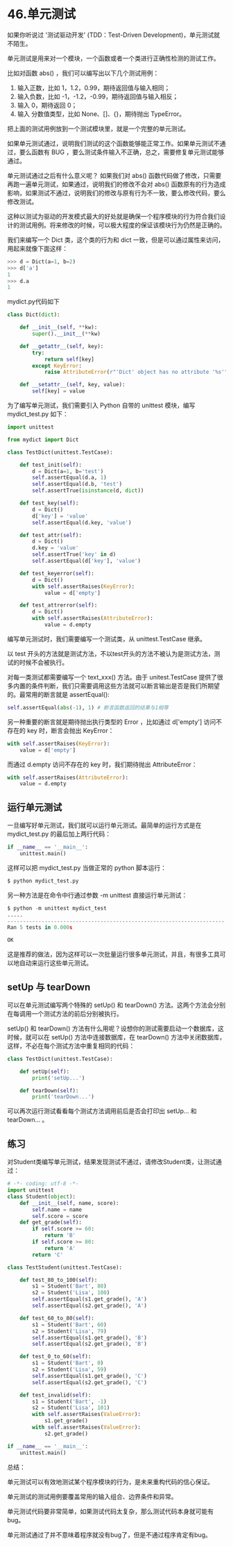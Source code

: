 # 46.单元测试

如果你听说过 '测试驱动开发' (TDD：Test-Driven Development)，单元测试就不陌生。

单元测试是用来对一个模块，一个函数或者一个类进行正确性检测的测试工作。

比如对函数 abs() ，我们可以编写出以下几个测试用例：

1. 输入正数，比如 1，1.2，0.99，期待返回值与输入相同；
2. 输入负数，比如 -1，-1.2，-0.99，期待返回值与输入相反；
3. 输入 0，期待返回 0；
4. 输入 分数值类型，比如 None、[]、{}，期待抛出 TypeError。

把上面的测试用例放到一个测试模块里，就是一个完整的单元测试。

如果单元测试通过，说明我们测试的这个函数能够能正常工作。如果单元测试不通过，要么函数有 BUG ，要么测试条件输入不正确，总之，需要修复单元测试能够通过。

单元测试通过之后有什么意义呢？ 如果我们对 abs() 函数代码做了修改，只需要再跑一遍单元测试，如果通过，说明我们的修改不会对 abs() 函数原有的行为造成影响，如果测试不通过，说明我们的修改与原有行为不一致，要么修改代码，要么修改测试。

这种以测试为驱动的开发模式最大的好处就是确保一个程序模块的行为符合我们设计的测试用例。将来修改的时候，可以极大程度的保证该模块行为仍然是正确的。

我们来编写一个 Dict 类，这个类的行为和 dict 一致，但是可以通过属性来访问，用起来就像下面这样：

````python
>>> d = Dict(a=1, b=2)
>>> d['a']
1
>>> d.a
1
````

mydict.py代码如下

````python
class Dict(dict):

    def __init__(self, **kw):
        super().__init__(**kw)

    def __getattr__(self, key):
        try:
            return self[key]
        except KeyError:
            raise AttributeError(r"'Dict' object has no attribute '%s'" % key)

    def __setattr__(self, key, value):
        self[key] = value
````

为了编写单元测试，我们需要引入 Python 自带的 unittest 模块，编写 mydict_test.py 如下：
````python
import unittest

from mydict import Dict

class TestDict(unittest.TestCase):

    def test_init(self):
        d = Dict(a=1, b='test')
        self.assertEqual(d.a, 1)
        self.assertEqual(d.b, 'test')
        self.assertTrue(isinstance(d, dict))

    def test_key(self):
        d = Dict()
        d['key'] = 'value'
        self.assertEqual(d.key, 'value')

    def test_attr(self):
        d = Dict()
        d.key = 'value'
        self.assertTrue('key' in d)
        self.assertEqual(d['key'], 'value')

    def test_keyerror(self):
        d = Dict()
        with self.assertRaises(KeyError):
            value = d['empty']

    def test_attrerror(self):
        d = Dict()
        with self.assertRaises(AttributeError):
            value = d.empty
````

编写单元测试时，我们需要编写一个测试类，从 unittest.TestCase 继承。

以 test 开头的方法就是测试方法，不以test开头的方法不被认为是测试方法，测试的时候不会被执行。

对每一类测试都需要编写一个 text_xxx() 方法。由于 unitest.TestCase 提供了很多内置的条件判断，我们只需要调用这些方法就可以断言输出是否是我们所期望的。最常用的断言就是 assertEqual():

````python
self.assertEqual(abs(-1), 1) # 断言函数返回的结果与1相等
````

另一种重要的断言就是期待抛出执行类型的 Error ，比如通过 d['empty'] 访问不存在的 key 时，断言会抛出 KeyError：

````python
with self.assertRaises(KeyError):
    value = d['empty']
````

而通过 d.empty 访问不存在的 key 时，我们期待抛出 AttributeError：

````python
with self.assertRaises(AttributeError):
    value = d.empty
````


## 运行单元测试

一旦编写好单元测试，我们就可以运行单元测试。最简单的运行方式是在 mydict_test.py 的最后加上两行代码：

````python
if __name__ == '__main__':
    unittest.main()
````

这样可以把 mydict_test.py 当做正常的 python 脚本运行：

````python
$ python mydict_test.py
````

另一种方法是在命令中行通过参数 -m unittest 直接运行单元测试：

````python
$ python -m unittest mydict_test
.....
----------------------------------------------------------------------
Ran 5 tests in 0.000s

OK
````

这是推荐的做法，因为这样可以一次批量运行很多单元测试，并且，有很多工具可以地自动来运行这些单元测试。

## setUp 与 tearDown

可以在单元测试编写两个特殊的 setUp() 和 tearDown() 方法。这两个方法会分别在每调用一个测试方法的前后分别被执行。

setUp() 和 tearDown() 方法有什么用呢？设想你的测试需要启动一个数据库，这时候，就可以在 setUp() 方法中连接数据库，在 tearDown() 方法中关闭数据库，这样，不必在每个测试方法中重复相同的代码：

````python
class TestDict(unittest.TestCase):

    def setUp(self):
        print('setUp...')

    def tearDown(self):
        print('tearDown...')
````

可以再次运行测试看看每个测试方法调用前后是否会打印出 setUp... 和 tearDown... 。

## 练习

对Student类编写单元测试，结果发现测试不通过，请修改Student类，让测试通过：

````python
# -*- coding: utf-8 -*-
import unittest
class Student(object):
    def __init__(self, name, score):
        self.name = name
        self.score = score
    def get_grade(self):
        if self.score >= 60:
            return 'B'
        if self.score >= 80:
            return 'A'
        return 'C'
````
````python
class TestStudent(unittest.TestCase):

    def test_80_to_100(self):
        s1 = Student('Bart', 80)
        s2 = Student('Lisa', 100)
        self.assertEqual(s1.get_grade(), 'A')
        self.assertEqual(s2.get_grade(), 'A')

    def test_60_to_80(self):
        s1 = Student('Bart', 60)
        s2 = Student('Lisa', 79)
        self.assertEqual(s1.get_grade(), 'B')
        self.assertEqual(s2.get_grade(), 'B')

    def test_0_to_60(self):
        s1 = Student('Bart', 0)
        s2 = Student('Lisa', 59)
        self.assertEqual(s1.get_grade(), 'C')
        self.assertEqual(s2.get_grade(), 'C')

    def test_invalid(self):
        s1 = Student('Bart', -1)
        s2 = Student('Lisa', 101)
        with self.assertRaises(ValueError):
            s1.get_grade()
        with self.assertRaises(ValueError):
            s2.get_grade()

if __name__ == '__main__':
    unittest.main()
````


总结：

单元测试可以有效地测试某个程序模块的行为，是未来重构代码的信心保证。

单元测试的测试用例要覆盖常用的输入组合、边界条件和异常。

单元测试代码要非常简单，如果测试代码太复杂，那么测试代码本身就可能有bug。

单元测试通过了并不意味着程序就没有bug了，但是不通过程序肯定有bug。

